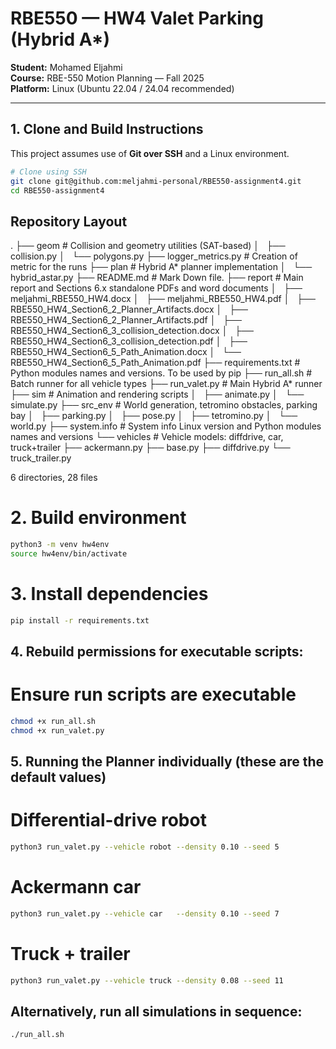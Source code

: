 # RBE550 — HW4 Valet Parking (Hybrid A*)

**Student:** Mohamed Eljahmi  
**Course:** RBE-550 Motion Planning — Fall 2025  
**Platform:** Linux (Ubuntu 22.04 / 24.04 recommended)

---

## 1. Clone and Build Instructions

This project assumes use of **Git over SSH** and a Linux environment.

```bash
# Clone using SSH
git clone git@github.com:meljahmi-personal/RBE550-assignment4.git
cd RBE550-assignment4
```

## Repository Layout
.
├── geom                                # Collision and geometry utilities (SAT-based)
│   ├── collision.py
│   └── polygons.py
├── logger_metrics.py                   # Creation of metric for the runs
├── plan                                # Hybrid A* planner implementation
│   └── hybrid_astar.py
├── README.md                           # Mark Down file.
├── report                              # Main report and Sections 6.x standalone PDFs and word documents
│   ├── meljahmi_RBE550_HW4.docx
│   ├── meljahmi_RBE550_HW4.pdf
│   ├── RBE550_HW4_Section6_2_Planner_Artifacts.docx
│   ├── RBE550_HW4_Section6_2_Planner_Artifacts.pdf
│   ├── RBE550_HW4_Section6_3_collision_detection.docx
│   ├── RBE550_HW4_Section6_3_collision_detection.pdf
│   ├── RBE550_HW4_Section6_5_Path_Animation.docx
│   └── RBE550_HW4_Section6_5_Path_Animation.pdf
├── requirements.txt                    # Python modules names and versions. To be used by pip
├── run_all.sh                          # Batch runner for all vehicle types
├── run_valet.py                        # Main Hybrid A* runner
├── sim                                 # Animation and rendering scripts
│   ├── animate.py
│   └── simulate.py
├── src_env                             # World generation, tetromino obstacles, parking bay
│   ├── parking.py
│   ├── pose.py
│   ├── tetromino.py
│   └── world.py
├── system.info                        # System info Linux version and Python modules names and versions
└── vehicles                           # Vehicle models: diffdrive, car, truck+trailer
    ├── ackermann.py
    ├── base.py
    ├── diffdrive.py
    └── truck_trailer.py


6 directories, 28 files


# 2. Build environment
```bash
python3 -m venv hw4env
source hw4env/bin/activate
```

# 3. Install dependencies
```bash
pip install -r requirements.txt
```

## 4. Rebuild permissions for executable scripts:
# Ensure run scripts are executable
```bash
chmod +x run_all.sh
chmod +x run_valet.py
```

## 5. Running the Planner individually (these are the default values)
# Differential-drive robot
```bash
python3 run_valet.py --vehicle robot --density 0.10 --seed 5
```

# Ackermann car
```bash
python3 run_valet.py --vehicle car   --density 0.10 --seed 7
```
# Truck + trailer
```bash
python3 run_valet.py --vehicle truck --density 0.08 --seed 11
```

## Alternatively, run all simulations in sequence:
```bash
./run_all.sh
```

